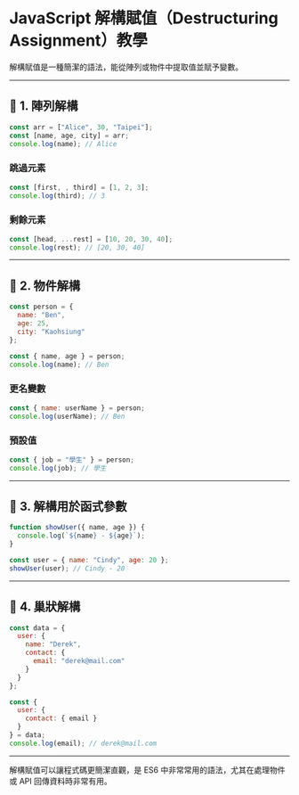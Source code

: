 # JavaScript 解構賦值（Destructuring Assignment）教學

解構賦值是一種簡潔的語法，能從陣列或物件中提取值並賦予變數。

---

## 🔹 1. 陣列解構

```js
const arr = ["Alice", 30, "Taipei"];
const [name, age, city] = arr;
console.log(name); // Alice
```

### 跳過元素

```js
const [first, , third] = [1, 2, 3];
console.log(third); // 3
```

### 剩餘元素

```js
const [head, ...rest] = [10, 20, 30, 40];
console.log(rest); // [20, 30, 40]
```

---

## 🔹 2. 物件解構

```js
const person = {
  name: "Ben",
  age: 25,
  city: "Kaohsiung"
};

const { name, age } = person;
console.log(name); // Ben
```

### 更名變數

```js
const { name: userName } = person;
console.log(userName); // Ben
```

### 預設值

```js
const { job = "學生" } = person;
console.log(job); // 學生
```

---

## 🔹 3. 解構用於函式參數

```js
function showUser({ name, age }) {
  console.log(`${name} - ${age}`);
}

const user = { name: "Cindy", age: 20 };
showUser(user); // Cindy - 20
```

---

## 🔹 4. 巢狀解構

```js
const data = {
  user: {
    name: "Derek",
    contact: {
      email: "derek@mail.com"
    }
  }
};

const {
  user: {
    contact: { email }
  }
} = data;
console.log(email); // derek@mail.com
```

---

解構賦值可以讓程式碼更簡潔直觀，是 ES6 中非常常用的語法，尤其在處理物件或 API 回傳資料時非常有用。

